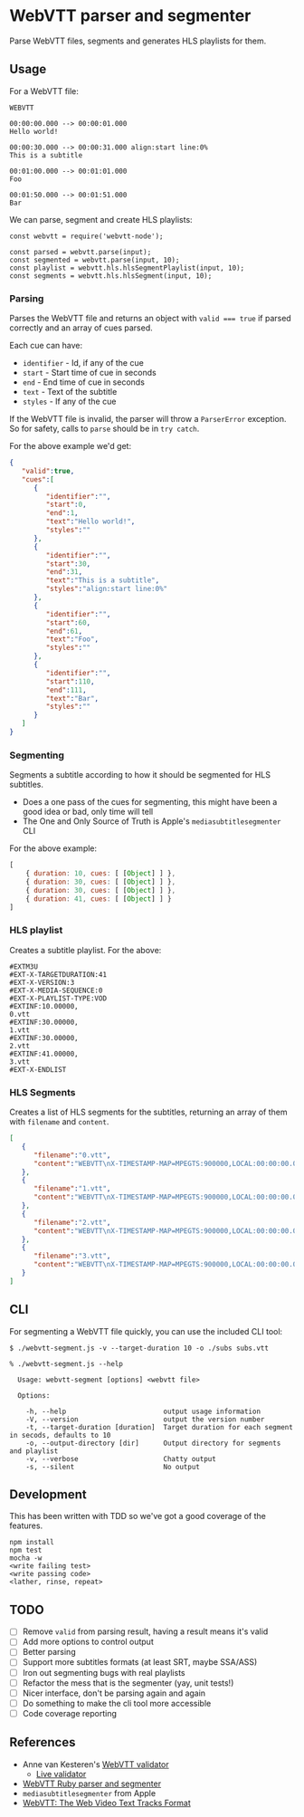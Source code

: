 
# WebVTT parser and segmenter

Parse WebVTT files, segments and generates HLS playlists for them.

## Usage

For a WebVTT file:

```
WEBVTT

00:00:00.000 --> 00:00:01.000
Hello world!

00:00:30.000 --> 00:00:31.000 align:start line:0%
This is a subtitle

00:01:00.000 --> 00:01:01.000
Foo

00:01:50.000 --> 00:01:51.000
Bar
```

We can parse, segment and create HLS playlists:

```
const webvtt = require('webvtt-node');

const parsed = webvtt.parse(input);
const segmented = webvtt.parse(input, 10);
const playlist = webvtt.hls.hlsSegmentPlaylist(input, 10);
const segments = webvtt.hls.hlsSegment(input, 10);
```

### Parsing

Parses the WebVTT file and returns an object with `valid === true` if parsed correctly and an array of cues parsed.

Each cue can have:
* `identifier` - Id, if any of the cue
* `start` - Start time of cue in seconds
* `end` - End time of cue in seconds
* `text` - Text of the subtitle
* `styles` - If any of the cue

If the WebVTT file is invalid, the parser will throw a `ParserError` exception. So for safety, calls to `parse` should be in `try catch`.

For the above example we'd get:

```json
{
   "valid":true,
   "cues":[
      {
         "identifier":"",
         "start":0,
         "end":1,
         "text":"Hello world!",
         "styles":""
      },
      {
         "identifier":"",
         "start":30,
         "end":31,
         "text":"This is a subtitle",
         "styles":"align:start line:0%"
      },
      {
         "identifier":"",
         "start":60,
         "end":61,
         "text":"Foo",
         "styles":""
      },
      {
         "identifier":"",
         "start":110,
         "end":111,
         "text":"Bar",
         "styles":""
      }
   ]
}
```

### Segmenting

Segments a subtitle according to how it should be segmented for HLS subtitles.

* Does a one pass of the cues for segmenting, this might have been a good idea or bad, only time will tell
* The One and Only Source of Truth is Apple's `mediasubtitlesegmenter` CLI

For the above example:

```javascript
[
    { duration: 10, cues: [ [Object] ] },
    { duration: 30, cues: [ [Object] ] },
    { duration: 30, cues: [ [Object] ] },
    { duration: 41, cues: [ [Object] ] }
]
```

### HLS playlist

Creates a subtitle playlist. For the above:

```
#EXTM3U
#EXT-X-TARGETDURATION:41
#EXT-X-VERSION:3
#EXT-X-MEDIA-SEQUENCE:0
#EXT-X-PLAYLIST-TYPE:VOD
#EXTINF:10.00000,
0.vtt
#EXTINF:30.00000,
1.vtt
#EXTINF:30.00000,
2.vtt
#EXTINF:41.00000,
3.vtt
#EXT-X-ENDLIST
```

### HLS Segments

Creates a list of HLS segments for the subtitles, returning an array of them with `filename` and `content`.

```json
[
   {
      "filename":"0.vtt",
      "content":"WEBVTT\nX-TIMESTAMP-MAP=MPEGTS:900000,LOCAL:00:00:00.000\n\n00:00:00.000 --> 00:00:01.000\nHello world!\n"
   },
   {
      "filename":"1.vtt",
      "content":"WEBVTT\nX-TIMESTAMP-MAP=MPEGTS:900000,LOCAL:00:00:00.000\n\n00:00:30.000 --> 00:00:31.000 align:start line:0%\nThis is a subtitle\n"
   },
   {
      "filename":"2.vtt",
      "content":"WEBVTT\nX-TIMESTAMP-MAP=MPEGTS:900000,LOCAL:00:00:00.000\n\n00:01:00.000 --> 00:01:01.000\nFoo\n"
   },
   {
      "filename":"3.vtt",
      "content":"WEBVTT\nX-TIMESTAMP-MAP=MPEGTS:900000,LOCAL:00:00:00.000\n\n00:01:50.000 --> 00:01:51.000\nBar\n"
   }
]
```

## CLI

For segmenting a WebVTT file quickly, you can use the included CLI tool:

```
$ ./webvtt-segment.js -v --target-duration 10 -o ./subs subs.vtt
```

```
% ./webvtt-segment.js --help

  Usage: webvtt-segment [options] <webvtt file>

  Options:

    -h, --help                        output usage information
    -V, --version                     output the version number
    -t, --target-duration [duration]  Target duration for each segment in secods, defaults to 10
    -o, --output-directory [dir]      Output directory for segments and playlist
    -v, --verbose                     Chatty output
    -s, --silent                      No output
```

## Development

This has been written with TDD so we've got a good coverage of the features.

```
npm install
npm test
mocha -w
<write failing test>
<write passing code>
<lather, rinse, repeat>
```

## TODO

- [ ] Remove `valid` from parsing result, having a result means it's valid
- [ ] Add more options to control output
- [ ] Better parsing
- [ ] Support more subtitles formats (at least SRT, maybe SSA/ASS)
- [ ] Iron out segmenting bugs with real playlists
- [ ] Refactor the mess that is the segmenter (yay, unit tests!)
- [ ] Nicer interface, don't be parsing again and again
- [ ] Do something to make the cli tool more accessible
- [ ] Code coverage reporting

## References

* Anne van Kesteren's [WebVTT validator](https://github.com/annevk/webvtt)
    - [Live validator](https://quuz.org/webvtt/)
* [WebVTT Ruby parser and segmenter](https://github.com/opencoconut/webvtt-ruby)
* `mediasubtitlesegmenter` from Apple
* [WebVTT: The Web Video Text Tracks Format](https://w3c.github.io/webvtt/)
